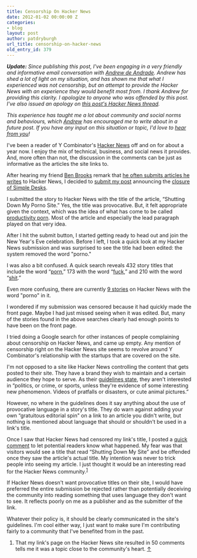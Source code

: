 ```yaml
---
title: Censorship On Hacker News
date: 2012-01-02 00:00:00 Z
categories:
- blog
layout: post
author: patdryburgh
url_title: censorship-on-hacker-news
old_entry_id: 379
---
```


<em><strong>Update:</strong> Since publishing this post, I've been engaging in a very friendly and informative email conversation with <a href="http://twitter.com/andrewdeandrade">Andrew de Andrade</a>. Andrew has shed a lot of light on my situation, and has shown me that what I experienced was not censorship, but an attempt to provide the Hacker News with an experience they would benefit most from. I thank Andrew for providing this clarity. I apologize to anyone who was offended by this post. I've also issued an apology on <a href="http://news.ycombinator.com/item?id=3417264">this post's Hacker News thread</a>.

This experience has taught me a lot about community and social norms and behaviours, which <a href="http://news.ycombinator.com/user?id=malandrew">Andrew</a> has encouraged me to write about in a future post. If you have any input on this situation or topic, I'd love to <a href="mailto:hello@patdryburgh.com">hear from you</a>!</em>

I've been a reader of Y Combinator's [Hacker News](http://news.ycombinator.com) off and on for about a year now. I enjoy the mix of technical, business, and social news it provides. And, more often than not, the discussion in the comments can be just as informative as the articles the site links to.

After hearing my friend [Ben Brooks](http://brooksreview.net) remark that [he often submits articles he writes](http://thebbpodcast.com/2011/12/episode-39-kinda-a-tom-clancy-fan) to Hacker News, I decided to [submit my post](http://news.ycombinator.com/item?id=3413459) announcing the [closure of Simple Desks](http://patdryburgh.com/blog/shutting-down-my-porno-site/). 

I submitted the story to Hacker News with the title of the article, “Shutting Down My Porno Site.” Yes, the title was provocative. But, it felt appropriate given the context, which was the idea of what has come to be called [productivity porn](http://wiki.43folders.com/index.php/Productivity_pr0n). Most of the article and especially the lead paragraph played on that very idea.

After I hit the submit button, I started getting ready to head out and join the New Year's Eve celebration. Before I left, I took a quick look at my Hacker News submission and was surprised to see the title had been edited: the system removed the word "porno."

I was also a bit confused. A quick search reveals 432 story titles that include the word “[porn](http://www.hnsearch.com/search#request/submissions&q=porn&sortby=points+desc&start=0),” 173 with the word “[fuck](http://www.hnsearch.com/search#request/submissions&q=fuck&sortby=points+desc&start=0),” and 210 with the word “[shit](http://www.hnsearch.com/search#request/submissions&q=shit&sortby=points+desc&start=0).” 

Even more confusing, there are currently [9 stories](http://www.hnsearch.com/search#request/submissions&q=porno&sortby=points+desc&start=0) on Hacker News with the word "porno" in it.

I wondered if my submission was censored because it had quickly made the front page. Maybe I had just missed seeing when it was edited. But, many of the stories found in the above searches clearly had enough points to have been on the front page.

I tried doing a Google search for other instances of people complaining about censorship on Hacker News, and came up empty. Any mention of censorship right on the Hacker News site seems to revolve around Y Combinator's relationship with the startups that are covered on the site.

I'm not opposed to a site like Hacker News controlling the content that gets posted to their site. They have a brand they wish to maintain and a certain audience they hope to serve. As their [guidelines state](http://ycombinator.com/newsguidelines.html), they aren't interested in “politics, or crime, or sports, unless they're evidence of some interesting new phenomenon. Videos of pratfalls or disasters, or cute animal pictures.”

However, no where in the guidelines does it say anything about the use of provocative language in a story's title. They do warn against adding your own “gratuitous editorial spin" on a link to an article you didn't write, but nothing is mentioned about language that should or shouldn't be used in a link's title.

Once I saw that Hacker News had censored my link's title, I posted a [quick comment](http://news.ycombinator.com/item?id=3413506) to let potential readers know what happened. My fear was that visitors would see a title that read “Shutting Down My Site” and be offended once they saw the article's actual title. My intention was never to trick people into seeing my article. I just thought it would be an interesting read for the Hacker News community.<sup><a href="#f52709" id="fn527091" title="see footnote 1">1</a></sup>

If Hacker News doesn't want provocative titles on their site, I would have preferred the entire submission be rejected rather than potentially deceiving the community into reading something that uses language they don't want to see. It reflects poorly on me as a publisher and as the submitter of the link.

Whatever their policy is, it should be clearly communicated in the site's guidelines. I'm cool either way, I just want to make sure I'm contributing fairly to a community that I've benefited from in the past.


<div class="footnotes">
	<ol>
		<li id="f52709">That my link's page on the Hacker News site resulted in 50 comments tells me it was a topic close to the community's heart. <a href="#fn527091" title="return to article">↑</a></li>
	</ol>
</div>